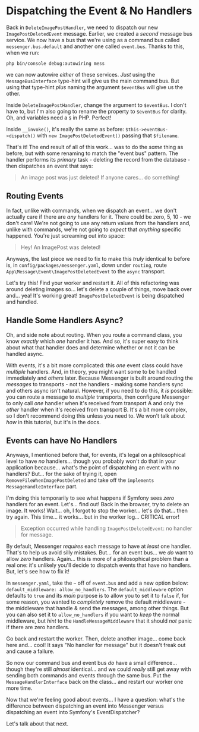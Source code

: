 # Dispatching the Event & No Handlers

Back in `DeleteImagePostHandler`, we need to dispatch our new
`ImagePostDeletedEvent` message. Earlier, we created a *second* message bus service.
We now have a bus that we're using as a command bus called `messenger.bus.default`
and another one called `event.bus`. Thanks to this, when we run:

```terminal
php bin/console debug:autowiring mess
```

we can now autowire *either* of these services. *Just* using the `MessageBusInterface`
type-hint will give us the main command bus. But using that type-hint *plus* naming
the argument `$eventBus` will give us the other.

Inside `DeleteImagePostHandler`, change the argument to `$eventBus`. I don't have
to, but I'm also going to rename the property to `$eventBus` for clarity. Oh, and
variables need a `$` in PHP. Perfect!

Inside `__invoke()`, it's really the same as before: `$this->eventBus->dispatch()`
with `new ImagePostDeletedEvent()` passing that `$filename`.

That's it! The end result of all of this work... was to do the *same* thing as
before, but with some renaming to match the "event bus" pattern. The handler
performs its *primary* task - deleting the record from the database - then
dispatches an event that says:

> An image post was just deleted! If anyone cares... do something!

## Routing Events

In fact, unlike with commands, when we dispatch an event... we don't actually care
if there are *any* handlers for it. There could be zero, 5, 10 - we don't care!
We're not going to use any return values from the handlers and, unlike with commands,
we're not going to *expect* that *anything* specific happened. You're just screaming
out into space:

> Hey! An ImagePost was deleted!

Anyways, the last piece we need to fix to make this *truly* identical to before
is, in `config/packages/messenger.yaml`, down under `routing`, route
`App\Message\Event\ImagePostDeletedEvent` to the `async` transport.

Let's try this! Find your worker and restart it. All of this refactoring was around
deleting images so... let's delete a couple of things, move back over and... yea!
It's working great! `ImagePostDeletedEvent` is being dispatched and handled.

## Handle Some Handlers Async?

Oh, and side note about routing. When you route a command class, you know *exactly*
which *one* handler it has. And so, it's super easy to think about what that handler
does and determine whether or not it can be handled async.

With events, it's a bit more complicated: this *one* event class could have
*multiple* handlers. And, in theory, you might want some to be handled immediately
and *others* later. Because Messenger is built around routing the *messages* to
transports - not the handlers - making some handlers sync and others async isn't
natural. However, if you need to do this, it *is* possible: you can route a message
to *multiple* transports, then configure Messenger to only call *one* handler
when it's received from transport A and only the *other* handler when it's received
from transport B. It's a bit more complex, so I don't recommend doing this unless
you need to. We won't talk about *how* in this tutorial, but it's in the docs.

## Events can have No Handlers

Anyways, I mentioned before that, for events, it's legal on a philosophical level
to have *no* handlers... though you probably won't do that in your application
because... what's the point of dispatching an event with no handlers? But... for
the sake of trying it, open `RemoveFileWhenImagePostDeleted` and take off the
`implements MessageHandleInterface` part.

I'm doing this temporarily to see what happens if Symfony sees *zero* handlers
for an event. Let's... find out! Back in the browser, try to delete an image.
It works! Wait... oh, I forgot to stop the worker... let's do that... then try
again. This time... it works... but in the worker log... CRITICAL error!

> Exception occurred while handling `ImagePostDeletedEvent`: no handler for message.

By default, Messenger *requires* each message to have at *least* one handler. That's
to help us avoid silly mistakes. But... for an event bus... we *do* want to allow
*zero* handlers. Again... this is more of a philosophical problem than a real one:
it's unlikely you'll decide to dispatch events that have no handlers. But, let's
see how to fix it!

In `messenger.yaml`, take the `~` off of `event.bus` and add a new option below:
`default_middleware: allow_no_handlers`. The `default_middleware` option defaults
to `true` and its *main* purpose is to allow you to set it to `false` if, for some
reason, you wanted to *completely* remove the default middleware - the middleware
that handle & send the messages, among other things. But you can also set it to
`allow_no_handlers` if you want to *keep* the normal middleware, but *hint* to
the `HandleMessageMiddleware` that it should *not* panic if there are zero handlers.

Go back and restart the worker. Then, delete another image... come back here and...
cool! It says "No handler for message" but it doesn't freak out and cause a failure.

So now our command bus and event bus *do* have a small difference... though they're
still *almost* identical... and we could *really* still get away with sending both
commands and events through the same bus. Put the `MessageHandlerInterface` back
on the class... and restart our worker one more time.

Now that we're feeling good about events... I have a question: what's the difference
between dispatching an event into Messenger versus dispatching an event into
Symfony's EventDispatcher?

Let's talk about that next.

